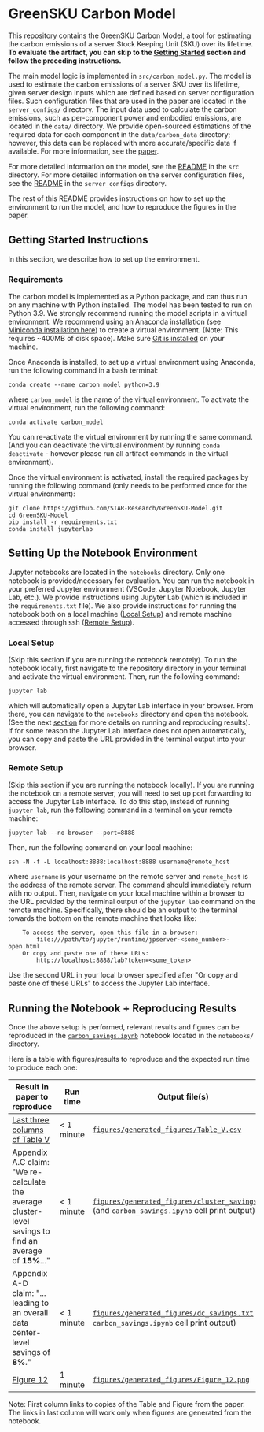 # GreenSKU Carbon Model

This repository contains the GreenSKU Carbon Model, a tool for estimating the carbon emissions of a server Stock Keeping Unit (SKU) over its lifetime. **To evaluate the artifact, you can skip to the [Getting Started](#getting-started-instructions) section and follow the preceding instructions.**

The main model logic is implemented in `src/carbon_model.py`. The model is used to estimate the carbon emissions of a server SKU over its lifetime, given server design inputs which are defined based on server configuration files. Such configuration files that are used in the paper are located in the `server_configs/` directory. The input data used to calculate the carbon emissions, such as per-component power and embodied emissions, are located in the `data/` directory. We provide open-sourced estimations of the required data for each component in the `data/carbon_data` directory; however, this data can be replaced with more accurate/specific data if available. For more information, see the [paper](https://github.com/STAR-Research/GreenSKU-Model.git).

For more detailed information on the model, see the [README](src/README.md) in the `src` directory. For more detailed information on the server configuration files, see the [README](server_configs/README.md) in the `server_configs` directory.

The rest of this README provides instructions on how to set up the environment to run the model, and how to reproduce the figures in the paper.

## Getting Started Instructions

In this section, we describe how to set up the environment. 

### Requirements

The carbon model is implemented as a Python package, and can thus run on any machine with Python installed. The model has been tested to run on Python 3.9. We strongly recommend running the model scripts in a virtual environment. We recommend using an Anaconda installation (see [Miniconda installation here](https://docs.anaconda.com/free/miniconda/#quick-command-line-install)) to create a virtual environment. (Note: This requires ~400MB of disk space). Make sure [Git is installed](https://git-scm.com/book/en/v2/Getting-Started-Installing-Git) on your machine.

Once Anaconda is installed, to set up a virtual environment using Anaconda, run the following command in a bash terminal:

```
conda create --name carbon_model python=3.9
```

where `carbon_model` is the name of the virtual environment. To activate the virtual environment, run the following command:

```
conda activate carbon_model
```
You can re-activate the virtual environment by running the same command. (And you can deactivate the virtual environment by running `conda deactivate` - however please run all artifact commands in the virtual environment).

Once the virtual environment is activated, install the required packages by running the following command (only needs to be performed once for the virtual environment):

```
git clone https://github.com/STAR-Research/GreenSKU-Model.git
cd GreenSKU-Model
pip install -r requirements.txt
conda install jupyterlab
```


## Setting Up the Notebook Environment

Jupyter notebooks are located in the `notebooks` directory. Only one notebook is provided/necessary for evaluation. You can run the notebook in your preferred Jupyter environment (VSCode, Jupyter Notebook, Jupyter Lab, etc.). We provide instructions using Jupyter Lab (which is included in the `requirements.txt` file). We also provide instructions for running the notebook both on a local machine ([Local Setup](#local-setup)) and remote machine accessed through ssh ([Remote Setup](#remote-setup)).

### Local Setup
(Skip this section if you are running the notebook remotely).
To run the notebook locally, first navigate to the repository directory in your terminal and activate the virtual environment. Then, run the following command:

```
jupyter lab
```
which will automatically open a Jupyter Lab interface in your browser. From there, you can navigate to the `notebooks` directory and open the notebook. (See the next [section](#running-the-notebooks--reproducing-results) for more details on running and reproducing results). If for some reason the Jupyter Lab interface does not open automatically, you can copy and paste the URL provided in the terminal output into your browser.


### Remote Setup
(Skip this section if you are running the notebook locally).
If you are running the notebook on a remote server, you will need to set up port forwarding to access the Jupyter Lab interface. To do this step, instead of running `jupyter lab`, run the following command in a terminal on your remote machine:

```
jupyter lab --no-browser --port=8888
```

Then, run the following command on your local machine:

```
ssh -N -f -L localhost:8888:localhost:8888 username@remote_host
```
where `username` is your username on the remote server and `remote_host` is the address of the remote server. The command should immediately return with no output. Then, navigate on your local machine within a browser to the URL provided by the terminal output of the `jupyter lab` command on the remote machine. Specifically, there should be an output to the terminal towards the bottom on the remote machine that looks like:

```
    To access the server, open this file in a browser:
        file:///path/to/jupyter/runtime/jpserver-<some_number>-open.html
    Or copy and paste one of these URLs:
        http://localhost:8888/lab?token=<some_token>
```
Use the second URL in your local browser specified after "Or copy and paste one of these URLs" to access the Jupyter Lab interface.

## Running the Notebook + Reproducing Results

Once the above setup is performed, relevant results and figures can be reproduced in the [`carbon_savings.ipynb`](notebooks/carbon_savings.ipynb) notebook located in the `notebooks/` directory.

Here is a table with figures/results to reproduce and the expected run time to produce each one:

| Result in paper to reproduce | Run time | Output file(s) | 
| --- | --- | --- |
| [Last three columns of Table V](figures/paper_figures_original/Table_V.csv) | < 1 minute | [`figures/generated_figures/Table_V.csv`](figures/generated_figures/Table_V.csv) |
| Appendix A.C claim: "We re-calculate the average cluster-level savings to find an average of **15%**..." | < 1 minute | [`figures/generated_figures/cluster_savings.txt`](figures/generated_figures/cluster_savings.txt) (and `carbon_savings.ipynb` cell print output) |
| Appendix A-D claim: "... leading to an overall data center-level savings of **8\%**." | < 1 minute | [`figures/generated_figures/dc_savings.txt`](figures/generated_figures/dc_savings.txt) (and `carbon_savings.ipynb` cell print output) |
| [Figure 12](figures/paper_figures_original/Figure_12.png) | 1 minute | [`figures/generated_figures/Figure_12.png`](figures/generated_figures/Table_V.csv) |

Note: First column links to copies of the Table and Figure from the paper. The links in last column will work only when figures are generated from the notebook.
